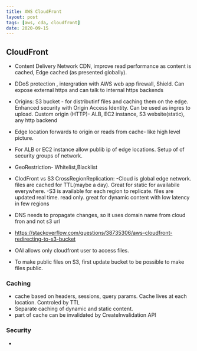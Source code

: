 ```yaml
---
title: AWS CloudFront
layout: post
tags: [aws, cda, cloudfront]
date: 2020-09-15
---
```


## CloudFront
- Content Delivery Network CDN, improve read performance as content is cached, Edge cached (as presented globally).
- DDoS protection , intergration with AWS web app firewall, Shield. Can expose external https and can talk to internal https backends
- Origins: S3 bucket - for distributinf files and caching them on the edge. Enhanced security with Origin Access Identity. Can be used as ingres to upload.
Custom origin (HTTP)- ALB, EC2 instance, S3 website(static), any http backend
- Edge location forwards to origin or reads from cache-  like high level picture. 
- For ALB or EC2 instance  allow publib ip of edge locations. Setup of of security groups of network.
- GeoRestriction- Whitelist,Blacklist
- ClodFront vs S3 CrossRegionReplication: 
  -Cloud is global edge network. files are cached for TTL(maybe a day). Great for static for availabile everywhere.
  -S3 is available for each region to replicate. files are updated real time. read only. great for dynamic content with low latency in few regions
  
- DNS needs to propagate changes, so it uses domain name from cloud fron and not s3 url
- https://stackoverflow.com/questions/38735306/aws-cloudfront-redirecting-to-s3-bucket
- OAI allows only cloudfront user to access files.
- To make public files on S3, first update bucket to be possible to make files public.

### Caching
- cache based on headers, sessions, query params. Cache lives at each location. Controled by TTL
- Separate caching of dynamic and static content. 
- part of cache can be invalidated by CreateInvalidation API
### Security
-
